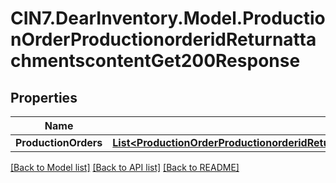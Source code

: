 # CIN7.DearInventory.Model.ProductionOrderProductionorderidReturnattachmentscontentGet200Response

## Properties

| Name                 | Type                                                                                                                                                                                                          | Description | Notes      |
| -------------------- | ------------------------------------------------------------------------------------------------------------------------------------------------------------------------------------------------------------- | ----------- | ---------- |
| **ProductionOrders** | [**List&lt;ProductionOrderProductionorderidReturnattachmentscontentGet200ResponseProductionOrdersInner&gt;**](ProductionOrderProductionorderidReturnattachmentscontentGet200ResponseProductionOrdersInner.md) |             | [optional] |

[[Back to Model list]](../README.md#documentation-for-models) [[Back to API list]](../README.md#documentation-for-api-endpoints) [[Back to README]](../README.md)
